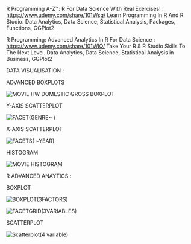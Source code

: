 R Programming A-Z™: R For Data Science With Real Exercises! : https://www.udemy.com/share/101Wsg/
Learn Programming In R And R Studio. Data Analytics, Data Science, Statistical Analysis, Packages, Functions, GGPlot2

R Programming: Advanced Analytics In R For Data Science : https://www.udemy.com/share/101WIQ/
Take Your R & R Studio Skills To The Next Level. Data Analytics, Data Science, Statistical Analysis in Business, GGPlot2

DATA VISUALISATION :

ADVANCED BOXPLOTS

![MOVIE HW DOMESTIC GROSS BOXPLOT](https://user-images.githubusercontent.com/63739986/110845823-11013680-82d1-11eb-8b98-d0ed7af3beb4.png)


Y-AXIS SCATTERPLOT

![FACET(GENRE~ )](https://user-images.githubusercontent.com/63739986/110845818-0e9edc80-82d1-11eb-850b-215373addb84.png)




X-AXIS SCATTERPLOT

![FACETS( ~YEAR)](https://user-images.githubusercontent.com/63739986/110845820-1068a000-82d1-11eb-9e1a-2c40e0fab7c4.png)



HISTOGRAM

![MOVIE HISTOGRAM](https://user-images.githubusercontent.com/63739986/110845821-1068a000-82d1-11eb-8e7e-5d5c56b34701.png)


R ADVANCED ANAYTICS :


BOXPLOT

![BOXPLOT(3FACTORS)](https://user-images.githubusercontent.com/63739986/110847089-7f92c400-82d2-11eb-8973-050c5af3cfe5.png)





![FACETGRID(3VARIABLES)](https://user-images.githubusercontent.com/63739986/110847092-80c3f100-82d2-11eb-9733-e6d8cb1110b3.png)



SCATTERPLOT

![Scatterplot(4 variable)](https://user-images.githubusercontent.com/63739986/110847096-815c8780-82d2-11eb-877d-ceb6bae52480.png)
